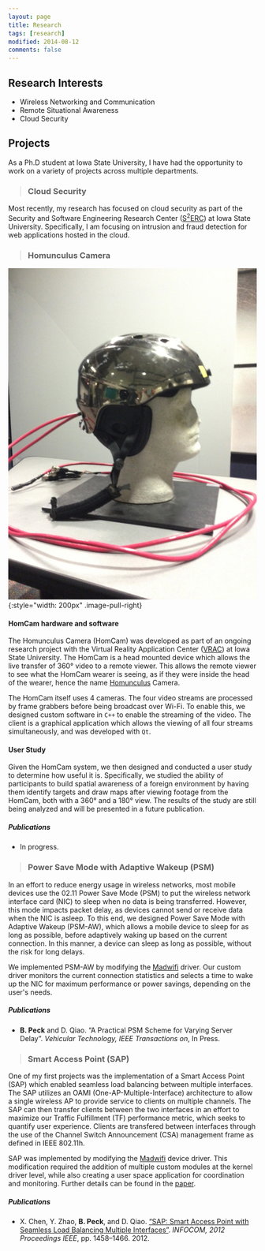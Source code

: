 ```yaml
---
layout: page
title: Research
tags: [research]
modified: 2014-08-12
comments: false
---
```


## Research Interests

* Wireless Networking and Communication
* Remote Situational Awareness
* Cloud Security

## Projects

As a Ph.D student at Iowa State University, I have had the opportunity to work on a variety of projects across multiple departments.

> ### Cloud Security

Most recently, my research has focused on cloud security as part of the Security and Software Engineering Research Center ([S<sup>2</sup>ERC][s2erc]) at Iowa State University.
Specifically, I am focusing on intrusion and fraud detection for web applications hosted in the cloud.

> ### Homunculus Camera

![homcam](/images/homcam.jpeg)
{:style="width: 200px" .image-pull-right}

#### HomCam hardware and software

The Homunculus Camera (HomCam) was developed as part of an ongoing research project with the Virtual Reality Application Center ([VRAC][vrac]) at Iowa State University.
The HomCam is a head mounted device which allows the live transfer of 360&deg; video to a remote viewer.
This allows the remote viewer to see what the HomCam wearer is seeing, as if they were inside the head of the wearer, hence the name [Homunculus][homunculuswiki] Camera.

The HomCam itself uses 4 cameras.
The four video streams are processed by frame grabbers before being broadcast over Wi-Fi.
To enable this, we designed custom software in `C++` to enable the streaming of the video.
The client is a graphical application which allows the viewing of all four streams simultaneously, and was developed with `Qt`.

#### User Study

Given the HomCam system, we then designed and conducted a user study to determine how useful it is.
Specifically, we studied the ability of participants to build spatial awareness of a foreign environment by having them identify targets and draw maps after viewing footage from the HomCam, both with a 360&deg; and a 180&deg; view.
The results of the study are still being analyzed and will be presented in a future publication.

##### Publications
* In progress.

> ### Power Save Mode with Adaptive Wakeup (PSM)

In an effort to reduce energy usage in wireless networks, most mobile devices use the 02.11 Power Save Mode (PSM) to put the wireless network interface card (NIC) to sleep when no data is being transferred.
However, this mode impacts packet delay, as devices cannot send or receive data when the NIC is asleep.
To this end, we designed Power Save Mode with Adaptive Wakeup (PSM-AW), which allows a mobile device to sleep for as long as possible, before adaptively waking up based on the current connection.
In this manner, a device can sleep as long as possible, without the risk for long delays.

We implemented PSM-AW by modifying the [Madwifi][madwifi] driver.
Our custom driver monitors the current connection statistics and selects a time to wake up the NIC for maximum performance or power savings, depending on the user's needs.

##### Publications
* **B. Peck** and D. Qiao. “A Practical PSM Scheme for Varying Server Delay”. *Vehicular
Technology, IEEE Transactions on*, In Press.

> ### Smart Access Point (SAP)

One of my first projects was the implementation of a Smart Access Point (SAP) which enabled seamless load balancing between multiple interfaces.
The SAP utilizes an OAMI (One-AP-Multiple-Interface) architecture to allow a single wireless AP to provide service to clients on multiple channels.
The SAP can then transfer clients between the two interfaces in an effort to maximize our Traffic Fulfillment (TF) performance metric, which seeks to quantify user experience.
Clients are transfered between interfaces through the use of the Channel Switch Announcement (CSA) management frame as defined in IEEE 802.11h.

SAP was implemented by modifying the [Madwifi][madwifi] device driver.
This modification required the addition of multiple custom modules at the kernel driver level, while also creating a user space application for coordination and monitoring.
Further details can be found in the [paper][sappaper].

##### Publications
* X. Chen, Y. Zhao, **B. Peck**, and D. Qiao. [“SAP: Smart Access Point with Seamless Load
Balancing Multiple Interfaces”][sappaper]. *INFOCOM, 2012 Proceedings IEEE*, pp. 1458–1466. 2012.

[madwifi]: http://madwifi-project.org/
[sappaper]: http://home.engineering.iastate.edu/~daji/papers/2012infocomc.pdf
[vrac]: http://vrac.iastate.edu/
[homunculuswiki]: http://en.wikipedia.org/wiki/Homunculus
[s2erc]: http://s2erc.iastate.edu/
